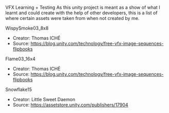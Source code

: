 VFX Learning + Testing
As this unity project is meant as a show of what I learnt and could create with the help of other developers, this is a list of where certain assets were taken from when not created by me.


WispySmoke03_8x8
- Creator: Thomas ICHÉ
- Source: https://blog.unity.com/technology/free-vfx-image-sequences-flipbooks

Flame03_16x4
- Creator: Thomas ICHÉ
- Source: https://blog.unity.com/technology/free-vfx-image-sequences-flipbooks

Snowflake15
- Creator: Little Sweet Daemon
- Source: https://assetstore.unity.com/publishers/17904
